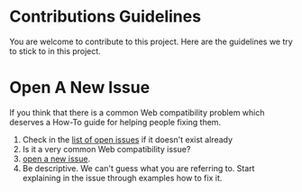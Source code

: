 # Contributions Guidelines

You are welcome to contribute to this project. Here are the guidelines we try to stick to in this project.

# Open A New Issue

If you think that there is a common Web compatibility problem which deserves a How-To guide for helping people fixing them.
1. Check in the [list of open issues](https://github.com/webcompat/webcompat-howto/issues) if it doesn't exist already
2. Is it a very common Web compatibility issue?
2. [open a new issue](https://github.com/webcompat/webcompat-howto/issues/new).
3. Be descriptive. We can't guess what you are referring to. Start explaining in the issue through examples how to fix it.
